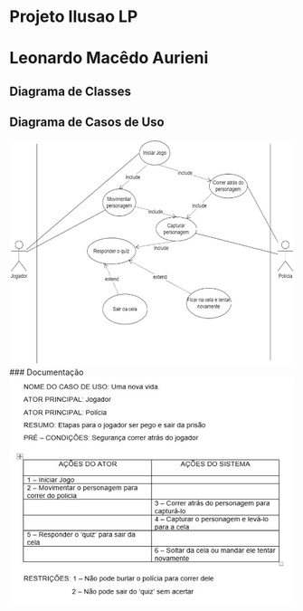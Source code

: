 # Projeto Ilusao LP
# Leonardo Macêdo Aurieni
## Diagrama de Classes

## Diagrama de Casos de Uso
<img src = "img/uso.jpg" width = "800" height = "400">
### Documentação
<img src = "img/documentacao.jpg" width = "600" height = "400">
